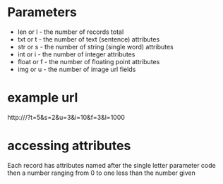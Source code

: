 # Parameters

* len or l - the number of records total
* txt or t - the number of text (sentence) attributes
* str or s - the number of string (single word) attributes
* int or i - the number of integer attributes
* float or f - the number of floating point attributes
* img or u - the number of image url fields

# example url
http://<base url>/?t=5&s=2&u=3&i=10&f=3&l=1000

# accessing attributes
Each record has attributes named after the single letter parameter code then a number ranging from 0 to one less than the number given
